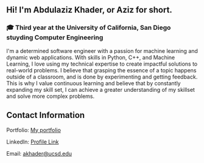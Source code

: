 ## Hi! I'm Abdulaziz Khader, or Aziz for short.

### 🎓 Third year at the University of California, San Diego stuyding Computer Engineering
I'm a determined software engineer with a passion for machine learning and dynamic web applications. With skills in Python, C++, and Machine Learning, I love using my technical expertise to create impactful solutions to real-world problems. I believe that grasping the essence of a topic happens outside of a classroom, and is done by experimenting and getting feedback. This is why I value continuous learning and believe that by constantly expanding my skill set, I can achieve a greater understanding of my skillset and solve more complex problems. 

## Contact Information
Portfolio: [My portfolio](aokhader.vercel.app)

LinkedIn: [Profile Link](https://www.linkedin.com/in/abdulaziz-khader/) 

Email: [akhader@ucsd.edu](mailto:akhader@ucsd.edu)

<!--
**aokhader/aokhader** is a ✨ _special_ ✨ repository because its `README.md` (this file) appears on your GitHub profile.

Here are some ideas to get you started:

- 🔭 I’m currently working on ...
- 🌱 I’m currently learning ...
- 👯 I’m looking to collaborate on ...
- 🤔 I’m looking for help with ...
- 💬 Ask me about ...
- 📫 How to reach me: ...
- 😄 Pronouns: ...
- ⚡ Fun fact: ...
-->
